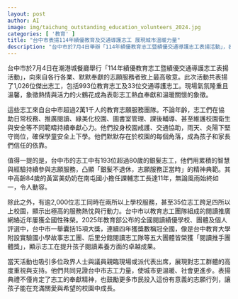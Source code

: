 ```yaml
---
layout: post
author: AI
image: img/taichung_outstanding_education_volunteers_2024.jpg
categories: [ '教育' ]
title: "台中市表揚114年績優教育及交通導護志工 展現城市溫暖力量"
description: "台中市於7月4日舉辦「114年績優教育志工暨績優交通導護志工表揚活動」，表揚1,026位傑出志工，展現志工在校園協助、閱讀推廣及安全維護等多元領域的無私奉獻。年逾80歲的銀髮志工、跨校服務的熱心成員成為典範，台中近年也在全國閱讀推廣獲多項大獎，政界人士出席力挺，激勵更多民眾加入志願服務行列，讓校園及社會更加有愛與進步。"
---
```

台中市於7月4日在潮港城餐廳舉行「114年績優教育志工暨績優交通導護志工表揚活動」，向來自各行各業、默默奉獻的志願服務者致上最高敬意。此次活動共表揚了1,026位傑出志工，包括993位教育志工及33位交通導護志工。現場氣氛隆重且溫馨，象徵熱情與活力的火鶴花成為表彰志工熱血奉獻和溫暖關懷的象徵。

這些志工來自台中市超過2萬1千人的教育志願服務團隊。不論年齡，志工們在協助日常校務、推廣閱讀、綠美化校園、圖書室管理、課後輔導、甚至維護校園衛生與安全等不同範疇持續奉獻心力。他們投身校園戒護、交通協助，雨天、炎陽下堅守崗位，確保學童安全上下學。他們默默存在於校園的每個角落，成為孩子和家長們信任的依靠。

值得一提的是，台中市的志工中有193位超過80歲的銀髮志工，他們用累積的智慧與經驗持續參與志願服務，凸顯「銀髮不退休，志願服務正當時」的精神典範。其中高齡84歲的黃富美奶奶在南屯國小擔任課輔志工長達11年，無論風雨始終如一，令人動容。

除此之外，有逾2,000位志工同時在兩所以上學校服務，甚至35位志工跨足四所以上校園，顯示出極高的服務熱忱與行動力。台中市以教育志工團隊組成的閱讀推廣網絡近年屢獲全國性殊榮。2025年教育部公布的全國閱讀績優學校、團體及個人評選中，台中市一舉囊括15項大獎，連續四年獲獎數稱冠全國，像是台中教育大學附設實驗國小學故事志工團、后里分館閱讀志工隊等五大團體皆榮獲「閱讀推手團體獎」，顯示志工在提升孩子閱讀素養方面的卓越成果。

當天活動也吸引多位政界人士與議員親臨現場或派代表出席，展現對志工群體的高度重視與支持。他們共同見證台中市志工力量，使城市更溫暖、社會更進步。表揚典禮不僅肯定了志工的奉獻精神，也鼓勵更多市民投入這份有意義的志願行列，讓孩子能在充滿關愛與希望的校園中成長。